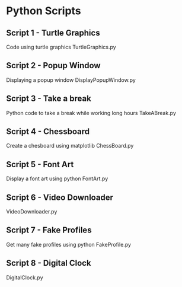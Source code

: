 # Python Scripts

## Script 1 - Turtle Graphics

Code using turtle graphics
TurtleGraphics.py

## Script 2 - Popup Window

Displaying a popup window
DisplayPopupWindow.py

## Script 3 - Take a break

Python code to take a break while working long hours
TakeABreak.py

## Script 4 - Chessboard

Create a chesboard using matplotlib
ChessBoard.py

## Script 5 - Font Art

Display a font art using python
FontArt.py

## Script 6 - Video Downloader

VideoDownloader.py

## Script 7 - Fake Profiles

Get many fake profiles using python
FakeProfile.py

## Script 8 - Digital Clock

DigitalClock.py